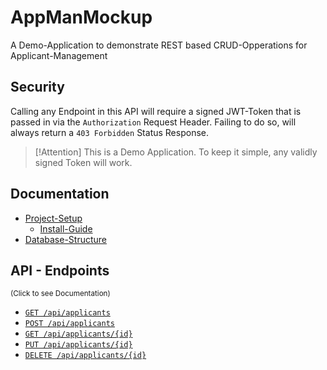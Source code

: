 # AppManMockup

A Demo-Application to demonstrate REST based CRUD-Opperations for Applicant-Management

## Security
Calling any Endpoint in this API will require a signed JWT-Token that is passed in via the `Authorization` Request Header.
Failing to do so, will always return a `403 Forbidden` Status Response.

> [!Attention]
> This is a Demo Application. To keep it simple, any validly signed Token will work.

## Documentation
- [Project-Setup](./documentation/Projekt_Structur.md) 
    - [Install-Guide](./documentation/Projekt_Structur.md#installing-the-project) 
- [Database-Structure](./documentation/database.md)


## API - Endpoints
<small>(Click to see Documentation)</small>

- [`GET /api/applicants`](./documentation/get_applicants.md)
- [`POST /api/applicants`](./documentation/post_applicants.md)
- [`GET /api/applicants/{id}`](./documentation/get_applicant_by_id.md)
- [`PUT /api/applicants/{id}`](./documentation/put_applicant_by_id.md)
- [`DELETE /api/applicants/{id}`](./documentation/delete_applicant_by_id.md)
